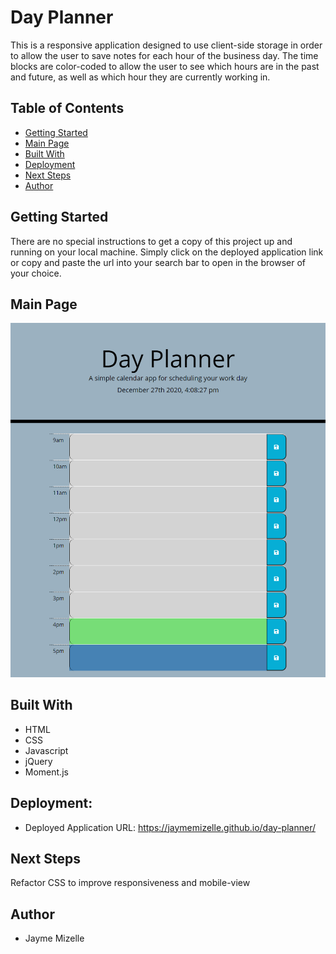 # Day Planner

This is a responsive application designed to use client-side storage in order to allow the user to save notes for each hour of the business day. The time blocks are color-coded to allow the user to see which hours are in the past and future, as well as which hour they are currently working in.

## Table of Contents
* [Getting Started](#getting-started)
* [Main Page](#main-page)
* [Built With](#built-with)
* [Deployment](#deployment)
* [Next Steps](#next-steps)
* [Author](#author)

## Getting Started
There are no special instructions to get a copy of this project up and running on your local machine. Simply click on the deployed application link or copy and paste the url into your search bar to open in the browser of your choice.

## Main Page
![application-image](./assets/images/day-planner-screenshot.png)

## Built With
* HTML
* CSS
* Javascript
* jQuery
* Moment.js

## Deployment: 

 * Deployed Application URL: https://jaymemizelle.github.io/day-planner/

## Next Steps
Refactor CSS to improve responsiveness and mobile-view

 ## Author
* Jayme Mizelle
